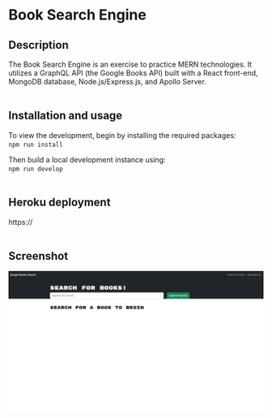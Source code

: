 # Book Search Engine
## Description
The Book Search Engine is an exercise to practice MERN technologies. It utilizes a GraphQL API (the Google Books API) built with a React front-end, MongoDB database, Node.js/Express.js, and Apollo Server.
<br><br>

## Installation and usage
To view the development, begin by installing the required packages:<br>
`npm run install`

Then build a local development instance using:<br>
`npm run develop`
<br><br>

## Heroku deployment
https://
<br><br>

## Screenshot
<img src="./client/public/screenshot.png" width="800">

